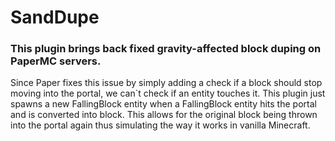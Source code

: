 # SandDupe
### This plugin brings back fixed gravity-affected block duping on PaperMC servers.
Since Paper fixes this issue by simply adding a check if a block should stop moving into the portal, we can`t check if an entity touches it.
This plugin just spawns a new FallingBlock entity when a FallingBlock entity hits the portal and is converted into block. This allows for the original block being thrown into the portal again thus simulating the way it works in vanilla Minecraft.
